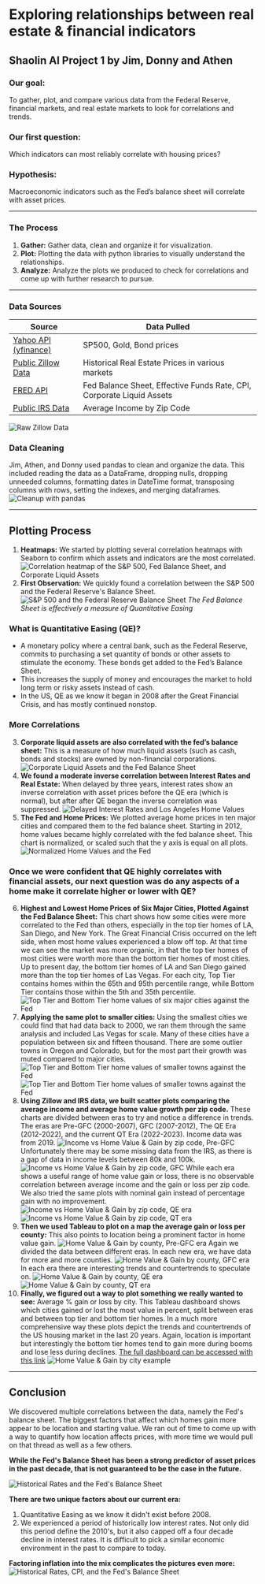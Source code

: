# Exploring relationships between real estate & financial indicators


## Shaolin AI Project 1 by Jim, Donny and Athen

### Our goal:
To gather, plot, and compare various data from the Federal Reserve, financial markets, and real estate markets to look for correlations and trends.
### Our first question:
Which indicators can most reliably correlate with housing prices?

### Hypothesis:
Macroeconomic indicators such as the Fed’s balance sheet will correlate with asset prices.
__________________________________________________________________________________

### The Process

1. **Gather:** Gather data, clean and organize it for visualization.
2. **Plot:** Plotting the data with python libraries to visually understand the relationships.
3. **Analyze:** Analyze the plots we produced to check for correlations and come up with further research to pursue.

__________________________________________________________________________________

### Data Sources

| Source      | Data Pulled |
| --------  | --- |
| [Yahoo API (yfinance)](https://pypi.org/project/yfinance/)      | SP500, Gold, Bond prices  |
| [Public Zillow Data](https://www.zillow.com/research/data/)     | Historical Real Estate Prices in various markets |
| [FRED API](https://fredhelp.stlouisfed.org/#fred-data-understanding-the-data) | Fed Balance Sheet, Effective Funds Rate, CPI, Corporate Liquid Assets  |
| [Public IRS Data](https://www.irs.gov/statistics/soi-tax-stats-individual-income-tax-statistics-zip-code-data-soi)       | Average Income by Zip Code    |

![Raw Zillow Data](Zillow_csv.png)
### Data Cleaning
Jim, Athen, and Donny used pandas to clean and organize the data. This included reading the data as a DataFrame, dropping nulls, dropping unneeded columns, formatting dates in DateTime format, transposing columns with rows, setting the indexes, and merging dataframes.
![Cleanup with pandas](cleanup.png)
__________________________________________________________________________________
## Plotting Process
1. **Heatmaps:** We started by plotting several correlation heatmaps with Seaborn to confirm which assets and indicators are the most correlated.
![Correlation heatmap of the S&P 500, Fed Balance Sheet, and Corporate Liquid Assets](S&P_Fed_Corporate.png)
2. **First Observation:** We quickly found a correlation between the S&P 500 and the Federal Reserve's Balance Sheet.
![S&P 500 and the Federal Reserve Balance Sheet](sp500Fed.png)
*The Fed Balance Sheet is effectively a measure of Quantitative Easing*
### What is Quantitative Easing (QE)?
- A monetary policy where a central bank, such as the Federal Reserve, commits to purchasing a set quantity of bonds or other assets to stimulate the economy. These bonds get added to the Fed’s Balance Sheet.
- This increases the supply of money and encourages the market to hold long term or risky assets instead of cash.
- In the US, QE as we know it began in 2008 after the Great Financial Crisis, and has mostly continued nonstop.
### More Correlations
3. **Corporate liquid assets are also correlated with the fed’s balance sheet:** This is a measure of how much liquid assets (such as cash, bonds and stocks) are owned by non-financial corporations.
![Corporate Liquid Assets and the Fed Balance Sheet](Corporate_Liquid.png)
4. **We found a moderate inverse correlation between Interest Rates and Real Estate:** When delayed by three years, interest rates show an inverse correlation with asset prices before the QE era (which is normal), but after after QE began the inverse correlation was suppressed.
![Delayed Interest Rates and Los Angeles Home Values](Rates_offset_fed.png)
5. **The Fed and Home Prices:** We plotted average home prices in ten major cities and compared them to the fed balance sheet. Starting in 2012, home values became highly correlated with the fed balance sheet. This chart is normalized, or scaled such that the y axis is equal on all plots.
![Normalized Home Values and the Fed](10Cities_Fed.jpg)
### Once we were confident that QE highly correlates with financial assets, our next question was do any aspects of a home make it correlate higher or lower with QE?
6. **Highest and Lowest Home Prices of Six Major Cities, Plotted Against the Fed Balance Sheet:** This chart shows how some cities were more correlated to the Fed than others, especially in the top tier homes of LA, San Diego, and New York. The Great Financial Crisis occurred on the left side, when most home values experienced a blow off top. At that time we can see the market was more organic, in that the top tier homes of most cities were worth more than the bottom tier homes of most cities. Up to present day, the bottom tier homes of LA and San Diego gained more than the top tier homes of Las Vegas. For each city, Top Tier contains homes within the 65th and 95th percentile range, while Bottom Tier contains those within the 5th and 35th percentile. 
![Top Tier and Bottom Tier home values of six major cities against the Fed](Top_Bottom_Fed_scatter.png)
7. **Applying the same plot to smaller cities:** Using the smallest cities we could find that had data back to 2000, we ran them through the same analysis and included Las Vegas for scale. Many of these cities have a population between six and fifteen thousand. There are some outlier towns in Oregon and Colorado, but for the most part their growth was muted compared to major cities.
![Top Tier and Bottom Tier home values of smaller towns against the Fed](small_towns_fed_1.png)
![Top Tier and Bottom Tier home values of smaller towns against the Fed](small_towns_fed_2.png)
8. **Using Zillow and IRS data, we built scatter plots comparing the average income and average home value growth per zip code.** These charts are divided between eras to try and notice a difference in trends. The eras are Pre-GFC (2000-2007), GFC (2007-2012), The QE Era (2012-2022), and the current QT Era (2022-2023). Income data was from 2019.
![Income vs Home Value & Gain by zip code, Pre-GFC](Zip_Income2000-2007.png)
Unfortunately there may be some missing data from the IRS, as there is a gap of data in income levels between 80k and 100k. ![Income vs Home Value & Gain by zip code, GFC](Zip_Income2007-2012.png)
While each era shows a useful range of home value gain or loss, there is no observable correlation between average income and the gain or loss per zip code. We also tried the same plots with nominal gain instead of percentage gain with no improvement.
![Income vs Home Value & Gain by zip code, QE era](Zip_Income2012-2022.png)
![Income vs Home Value & Gain by zip code, QT era](Zip_Income2022-2023.png)
9. **Then we used Tableau to plot on a map the average gain or loss per county:** This also points to location being a prominent factor in home value gain.
![Home Value & Gain by county, Pre-GFC era](TableauPre-GFC.png)
Again we divided the data between different eras. In each new era, we have data for more and more counties.
![Home Value & Gain by county, GFC era](TableauGFC.png)
In each era there are interesting trends and countertrends to speculate on.
![Home Value & Gain by county, QE era](TableauQE.png)
![Home Value & Gain by county, QT era](TableauQT.png)
10. **Finally, we figured out a way to plot something we really wanted to see:** Average % gain or loss by city. This Tableau dashboard shows which cities gained or lost the most value in percent, split between eras and between top tier and bottom tier homes. In a much more comprehensive way these plots depict the trends and countertrends of the US housing market in the last 20 years. Again, location is important but interestingly the bottom tier homes tend to gain more during booms and lose less during declines. [The full dashboard can be accessed with this link](https://public.tableau.com/app/profile/donny.burbank/viz/TopvsBottomCities/TopvsBottomCities?publish=yes)
![Home Value & Gain by city example](Tableau_Cities.png)
__________________________________________________________________________________
## Conclusion
We discovered multiple correlations between the data, namely the Fed's balance sheet. The biggest factors that affect which homes gain more appear to be location and starting value. We ran out of time to come up with a way to quantify how location affects prices, with more time we would pull on that thread as well as a few others.

**While the Fed's Balance Sheet has been a strong predictor of asset prices in the past decade, that is not guaranteed to be the case in the future.**

![Historical Rates and the Fed's Balance Sheet](summaryRVF.png)

**There are two unique factors about our current era:**

1. Quantitative Easing as we know it didn't exist before 2008.
2. We experienced a period of historically low interest rates. Not only did this period define the 2010's, but it also capped off a four decade decline in interest rates. It is difficult to pick a similar economic environment in the past to compare to today.

**Factoring inflation into the mix complicates the pictures even more:**
![Historical Rates, CPI, and the Fed's Balance Sheet](SummaryRCF.png)